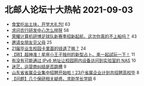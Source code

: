 # 北邮人论坛十大热帖 2021-09-03

- [食堂吃出土块，开学大礼包!](https://bbs.byr.cn/article/Picture/3298404) 63
- [求问农行研发中心怎么样呀](https://bbs.byr.cn/article/Job/2140685) 58
- [荣耀计算机研博足球队新赛季招新起航，这次你真的不上船吗？](https://bbs.byr.cn/article/Football/810049097) 43
- [邀请女朋友见父母](https://bbs.byr.cn/article/Feeling/3176821) 25
- [21届毕业生校园卡里面的钱退了嘛？](https://bbs.byr.cn/article/Talking/6297563) 24
- [【转】超神准！星座小王子独创的新型占卜、來一起試玩一下！](https://bbs.byr.cn/article/Constellations/326533) 11
- [有没有可能通过 IPv6 地址让校园网内设备访问到实验室的 NAS](https://bbs.byr.cn/article/BUPTNet/105648) 10
- [迷茫，运营商纠结是否跳槽](https://bbs.byr.cn/article/WorkLife/1172742) 9
- [山东省省属企业集中招聘开始啦！23户省属企业计划共招聘高校毕](https://bbs.byr.cn/article/Shandong/420885) 8
- [【问题】几个保研相关疑惑，求助学长学姐](https://bbs.byr.cn/article/StudyShare/201936) 6


